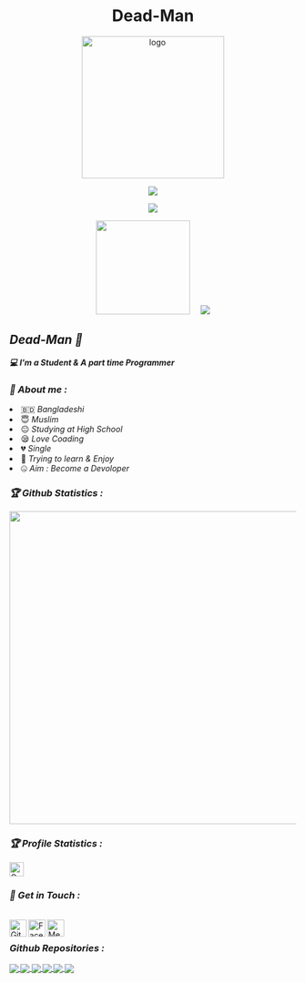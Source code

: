 
<!-- Github README -->
<h1 align="center">Dead-Man</h1>
<p align="center"><img src="https://avatars.githubusercontent.com/u/82598662?s=400&u=c1a1c80a06e52c5f672fe1bc0f41cc1f8d619940&v=4" alt="logo" width="250" height="250"></p>
<p align="center"></p>
<p align="center">
<img src="https://user-images.githubusercontent.com/82598662/132189110-25ed8d09-f6cb-42cd-9e19-aaf30124089f.gif">
</p> 
<p align="center">
<img src="https://readme-typing-svg.herokuapp.com?color=36F70C&size=23&height=55&lines=+Hi+There+Welcome+To+My+Profile;Are+You+Looking+For+Something..?%3F)](https://git.io/typing-svg">
</p>  
<p align="center"></p>
<p align="center"><a href="https://github.com/Deadman247">
<img height="165" src="https://github-readme-stats.vercel.app/api?username=Deadman247&show_icons=true&include_all_commits=true&theme=react&cache_seconds=3200&hide_border=true" /></a>
&nbsp;&nbsp;&nbsp;
<a href="https://github.com/Deadman247"><img src="https://github-readme-stats.vercel.app/api/top-langs/?username=Deadman247&layout=compact&theme=react&hide_border=true" />
</a></p>

<h2><b><i>Dead-Man 👋</i></b></h2>
<b><i>💻 I'm a Student & A part time Programmer</i></b>

<h3><b><i>🤠 About me :</i></b></h3>
<li> 🇧🇩 <i>Bangladeshi</i></li>
<li> 😇 <i>Muslim</i></li>
<li> 😐 <i>Studying at High School</i></li>
<li> 😪 <i>Love Coading</i></li>
<li> 💔 <i>Single</i></li>
<li> 🐍 <i>Trying to learn & Enjoy</i></li>
<li> 🤐 <i>Aim : Become a Devoloper</i></li>

<h3><b><i>🏆 Github Statistics :</i></b></h3>
<a href="https://github.com/Deadman247"><img width=550 src="https://github-profile-trophy.vercel.app/?username=Deadman247&theme=dracula&no-frame=true&title=Followers,Stars,Repository,Issues"/></a>

<h3><b><i>🏆 Profile Statistics :</i></b></h3>
<a href="https://Deadman247.github.io/Deadman247"><img height="25" title="Counter" src="https://komarev.com/ghpvc/?username=Deadman247&color=blueviolet&style=flat-square"></a>

<h3><b><i>📡 Get in Touch :</i></b></h3>
<br>
<a href="https://github.com/Deadman247"><img align="left" title="Github" alt="Github" width="30px" src="https://github.githubassets.com/images/modules/logos_page/GitHub-Mark.png" /></a>
<a href="https://fb.com/DeadManGrayHat"><img align="left" title="Facebook" alt="Facebook" width="30px" src="https://static.xx.fbcdn.net/rsrc.php/yb/r/hLRJ1GG_y0J.ico" /></a>
<a href="https://m.me/DeadManGrayHat"><img align="left" title="Messenger" alt="Messenger" width="30px" src="https://upload.wikimedia.org/wikipedia/commons/thumb/b/be/Facebook_Messenger_logo_2020.svg/2048px-Facebook_Messenger_logo_2020.svg.png" /></a>
</br>

<b><h3><b><i> Github Repositories :</i></b></h3><b>

<a href="https://github.com/Deadman247/All">
  <img align="center" src="https://github-readme-stats.vercel.app/api/pin/?username=Deadman247&repo=All&theme=highcontrast" />
</a>
<a href="https://github.com/Deadman247/Phish">
  <img align="center" src="https://github-readme-stats.vercel.app/api/pin/?username=Deadman247&repo=Phish&theme=nightowl" />
</a><a href="https://github.com/Deadman247/Brute">
  <img align="center" src="https://github-readme-stats.vercel.app/api/pin/?username=Deadman247&repo=Brute&theme=blue-green" />
</a>
<a href="https://github.com/Deadman247/CAM-HACK">
  <img align="center" src="https://github-readme-stats.vercel.app/api/pin/?username=Deadman247&repo=CAM-HACK&theme=chartreuse-dark" />
</a><a href="https://github.com/Deadman247/ENCRYPT-DECRYPT">
  <img align="center" src="https://github-readme-stats.vercel.app/api/pin/?username=Deadman247&repo=ENCRYPT-DECRYPT&theme=vision-friendly-dark" />
</a>
</a><a href="https://github.com/Deadman247/PYENC">
  <img align="center" src="https://github-readme-stats.vercel.app/api/pin/?username=Deadman247&repo=PYENC&theme=midnight-purple" />
</a>
  

